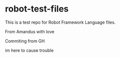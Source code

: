 # robot-test-files

This is a test repo for Robot Framework Language files.

From Amandus with love

Commiting from GH

im here to cause trouble
